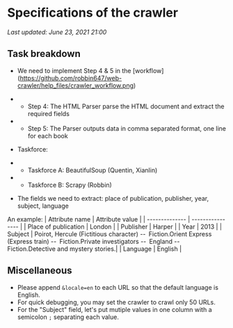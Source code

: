 # Specifications of the crawler

_Last updated: June 23, 2021 21:00_

## Task breakdown
- We need to implement Step 4 & 5 in the [workflow] (https://github.com/robbin647/web-crawler/help_files/crawler_workflow.png)
- - Step 4: The HTML Parser parse the HTML document and extract the required fields
- - Step 5: The Parser outputs data in comma separated format, one line for each book

- Taskforce:
- - Taskforce A: BeautifulSoup (Quentin, Xianlin)
- - Taskforce B: Scrapy (Robbin)

- The fields we need to extract: place of publication, publisher, year, subject, language  
 
An example:
  | Attribute name | Attribute value |
  | -------------- | ---------------- |
  | Place of publication | London |
  | Publisher | Harper |
  | Year | 2013 |
  | Subject | 	Poirot, Hercule (Fictitious character) -- Fiction.Orient Express (Express train) -- Fiction.Private investigators -- England -- Fiction.Detective and mystery stories.|
  | Language | English |
  
 ## Miscellaneous
 - Please append ```&locale=en``` to each URL so that the default language is English.
 - For quick debugging, you may set the crawler to crawl only 50 URLs.
 - For the "Subject" field, let's put mutiple values in one column with a semicolon ```;``` separating each value. 
  
